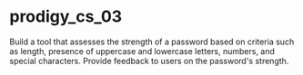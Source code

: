 # prodigy_cs_03

Build a tool that assesses the strength of a password based on criteria such as length, presence of uppercase and lowercase letters, numbers, and special characters. Provide feedback to users on the password's strength.
